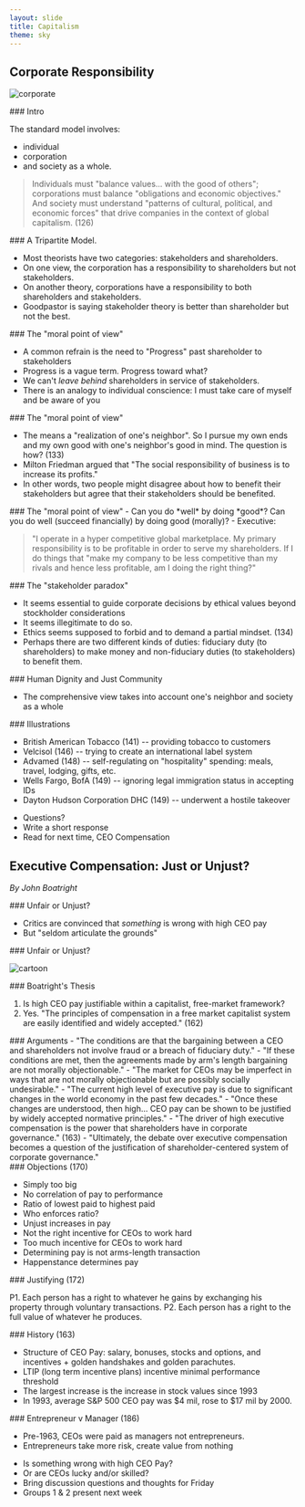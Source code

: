 ```yaml
---
layout: slide
title: Capitalism
theme: sky
---
```



<section>
<section data-background="" data-markdown>

## Corporate Responsibility

![corporate](https://marxistleninist.files.wordpress.com/2009/01/revolution2.gif)
 
</section><section data-markdown>
### Intro

The standard model involves:
- individual
- corporation
- and society as a whole. 

>Individuals must "balance values... with the good of others"; corporations must balance "obligations and economic objectives." And society must understand "patterns of cultural, political, and economic forces" that drive companies in the context of global capitalism. (126)



</section><section data-markdown>
### A Tripartite Model. 

- Most theorists have two categories: stakeholders and shareholders. 
- On one view, the corporation has a responsibility to shareholders but not stakeholders. 
- On another theory, corporations have a responsibility to both shareholders and stakeholders.  
- Goodpastor is saying stakeholder theory is better than shareholder but not the best. 






</section><section data-markdown>
### The "moral point of view" 

- A common refrain is the need to "Progress" past shareholder to stakeholders
- Progress is a vague term. Progress toward what? 
- We can't *leave behind* shareholders in service of stakeholders. 
- There is an analogy to individual conscience: I must take care of myself and be aware of you






</section><section data-markdown>
### The "moral point of view" 

- The means a "realization of one's neighbor". So I pursue my own ends and my own good with one's neighbor's good in mind. The question is how? (133)
-  Milton Friedman argued that "The social responsibility of business is to increase its profits."
-  In other words, two people might disagree about how to benefit their stakeholders but agree that their stakeholders should be benefited. 

</section><section data-markdown>
### The "moral point of view" 
-  Can you do *well* by doing *good*? Can you do well (succeed financially) by doing good (morally)?
-  Executive: 

>"I operate in a hyper competitive global marketplace. My primary responsibility is to be profitable in order to serve my shareholders. If I do things that "make my company to be less competitive than my rivals and hence less profitable, am I doing the right thing?" 


</section><section data-markdown>
### The "stakeholder paradox"  

- It seems essential to guide corporate decisions by ethical values beyond stockholder considerations
- It seems illegitimate to do so. 
- Ethics seems supposed to forbid and to demand a partial mindset. (134) 
- Perhaps there are two different kinds of duties: fiduciary duty (to shareholders) to make money and non-fiduciary duties (to stakeholders) to benefit them. 


</section><section data-markdown>
### Human Dignity and Just Community

- The comprehensive view takes into account one's neighbor and society as a whole


</section><section data-markdown>
### Illustrations

- British American Tobacco (141) -- providing tobacco to customers
- Velcisol (146) -- trying to create an international label system
- Advamed (148) -- self-regulating on "hospitality" spending: meals, travel, lodging, gifts, etc. 
- Wells Fargo, BofA (149) -- ignoring legal immigration status in accepting IDs
- Dayton Hudson Corporation DHC (149) -- underwent a hostile takeover


</section><section data-markdown>     

* Questions?
* Write a short response
* Read for next time, CEO Compensation


</section>
</section>


<section> 
<section data-markdown data-background="http://cp91279.biography.com/1000509261001/1000509261001_1822941199001_BIO-Biography-31-Innovators-Steve-Jobs-115958-SF.jpg">

## Executive Compensation: Just or Unjust? 

*By John Boatright*

</section><section data-markdown>
### Unfair or Unjust?

- Critics are convinced that *something* is wrong with high CEO pay
- But "seldom articulate the grounds"

</section><section data-markdown>
### Unfair or Unjust?

![cartoon](http://3.bp.blogspot.com/-48W_vqTc_n4/UVNVe-gI0TI/AAAAAAAAQLc/FUrF8u2JeIg/s1600/CEO+pay.jpg)





</section><section data-markdown>
### Boatright's Thesis

1. Is high CEO pay justifiable within a capitalist, free-market framework? 
2. Yes. "The principles of compensation in a free market capitalist system are easily identified and widely accepted." (162)

</section><section data-markdown>
### Arguments
- "The conditions are that the bargaining between a CEO and shareholders not involve fraud or a breach of fiduciary duty." 
- "If these conditions are met, then the agreements made by arm's length bargaining are not morally objectionable."
- "The market for CEOs may be imperfect in ways that are not morally objectionable but are possibly socially undesirable."
- "The current high level of executive pay is due to significant changes in the world economy in the past few decades."
- "Once these changes are understood, then high... CEO pay can be shown to be justified by widely accepted normative principles."
- "The driver of high executive compensation is the power that shareholders have in corporate governance." (163)
- "Ultimately, the debate over executive compensation becomes a question of the justification of shareholder-centered system of corporate governance."

</section><section data-markdown>
### Objections (170)

- Simply too big
- No correlation of pay to performance
- Ratio of lowest paid to highest paid
- Who enforces ratio?
- Unjust increases in pay
- Not the right incentive for CEOs to work hard
- Too much incentive for CEOs to work hard
- Determining pay is not arms-length transaction
- Happenstance determines pay


</section><section data-markdown>
### Justifying (172)

P1. Each person has a right to whatever he gains by exchanging his property through voluntary transactions. 
P2. Each person has a right to the full value of whatever he produces. 



</section><section data-markdown>
### History (163)

- Structure of CEO Pay: salary, bonuses, stocks and options, and incentives + golden handshakes and golden parachutes. 
- LTIP (long term incentive plans) incentive minimal performance threshold 
- The largest increase is the increase in stock values since 1993
- In 1993, average S&P 500 CEO pay was $4 mil, rose to $17 mil by 2000. 



</section><section data-markdown>
### Entrepreneur v Manager (186)

- Pre-1963, CEOs were paid as managers not entrepreneurs.
- Entrepreneurs take more risk, create value from nothing



</section><section data-markdown>     

* Is something wrong with high CEO Pay?
* Or are CEOs lucky and/or skilled? 
* Bring discussion questions and thoughts for Friday
* Groups 1 & 2 present next week


</section>
</section>